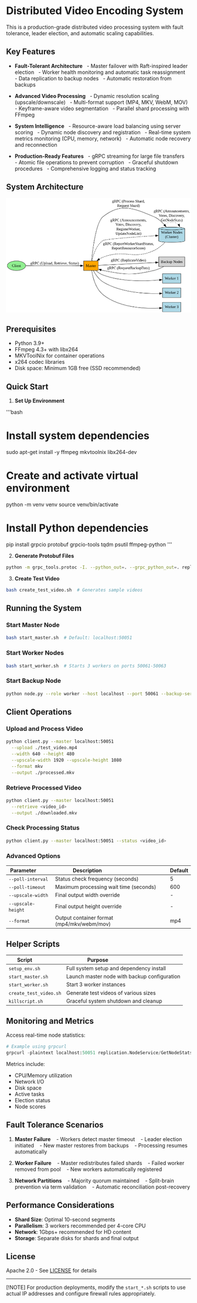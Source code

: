 # Distributed Video Encoding System

This is a production-grade distributed video processing system with fault tolerance, leader election, and automatic scaling capabilities.

## Key Features

- **Fault-Tolerant Architecture**
    - Master failover with Raft-inspired leader election
    - Worker health monitoring and automatic task reassignment
    - Data replication to backup nodes
    - Automatic restoration from backups

- **Advanced Video Processing**
    - Dynamic resolution scaling (upscale/downscale)
    - Multi-format support (MP4, MKV, WebM, MOV)
    - Keyframe-aware video segmentation
    - Parallel shard processing with FFmpeg

- **System Intelligence**
    - Resource-aware load balancing using server scoring
    - Dynamic node discovery and registration
    - Real-time system metrics monitoring (CPU, memory, network)
    - Automatic node recovery and reconnection

- **Production-Ready Features**
    - gRPC streaming for large file transfers
    - Atomic file operations to prevent corruption
    - Graceful shutdown procedures
    - Comprehensive logging and status tracking

## System Architecture

![Distributed Video Encoding](./design.png)

## Prerequisites

- Python 3.9+
- FFmpeg 4.3+ with libx264
- MKVToolNix for container operations
- x264 codec libraries
- Disk space: Minimum 1GB free (SSD recommended)

## Quick Start

1. **Set Up Environment**

'''bash

# Install system dependencies

sudo apt-get install -y ffmpeg mkvtoolnix libx264-dev

# Create and activate virtual environment

python -m venv venv
source venv/bin/activate

# Install Python dependencies

pip install grpcio protobuf grpcio-tools tqdm psutil ffmpeg-python
'''

2. **Generate Protobuf Files**

```bash
python -m grpc_tools.protoc -I. --python_out=. --grpc_python_out=. replication.proto
```

3. **Create Test Video**

```bash
bash create_test_video.sh  # Generates sample videos
```

## Running the System

### Start Master Node

```bash
bash start_master.sh  # Default: localhost:50051
```

### Start Worker Nodes

```bash
bash start_worker.sh  # Starts 3 workers on ports 50061-50063
```

### Start Backup Node

```bash
python node.py --role worker --host localhost --port 50061 --backup-servers localhost:50061
```

## Client Operations

### Upload and Process Video

```bash
python client.py --master localhost:50051
  --upload ./test_video.mp4
  --width 640 --height 480
  --upscale-width 1920 --upscale-height 1080
  --format mkv
  --output ./processed.mkv
```

### Retrieve Processed Video

```bash
python client.py --master localhost:50051
  --retrieve <video_id>
  --output ./downloaded.mkv
```

### Check Processing Status

```bash
python client.py --master localhost:50051 --status <video_id>
```

### Advanced Options

| Parameter          | Description                                  | Default |
| ------------------ | -------------------------------------------- | ------- |
| `--poll-interval`  | Status check frequency (seconds)             | 5       |
| `--poll-timeout`   | Maximum processing wait time (seconds)       | 600     |
| `--upscale-width`  | Final output width override                  | -       |
| `--upscale-height` | Final output height override                 | -       |
| `--format`         | Output container format (mp4/mkv/webm/mov)   | mp4     |

## Helper Scripts

| Script                 | Purpose                                      |
| ---------------------- | -------------------------------------------- |
| `setup_env.sh`         | Full system setup and dependency install     |
| `start_master.sh`      | Launch master node with backup configuration |
| `start_worker.sh`      | Start 3 worker instances                     |
| `create_test_video.sh` | Generate test videos of various sizes        |
| `killscript.sh`        | Graceful system shutdown and cleanup         |

## Monitoring and Metrics

Access real-time node statistics:

```python
# Example using grpcurl
grpcurl -plaintext localhost:50051 replication.NodeService/GetNodeStats
```

Metrics include:

- CPU/Memory utilization
- Network I/O
- Disk space
- Active tasks
- Election status
- Node scores

## Fault Tolerance Scenarios

1. **Master Failure**
      - Workers detect master timeout
      - Leader election initiated
      - New master restores from backups
      - Processing resumes automatically

2. **Worker Failure**
      - Master redistributes failed shards
      - Failed worker removed from pool
      - New workers automatically registered

3. **Network Partitions**
      - Majority quorum maintained
      - Split-brain prevention via term validation
      - Automatic reconciliation post-recovery

## Performance Considerations

- **Shard Size**: Optimal 10-second segments
- **Parallelism**: 3 workers recommended per 4-core CPU
- **Network**: 1Gbps+ recommended for HD content
- **Storage**: Separate disks for shards and final output

## License

Apache 2.0 - See [LICENSE](LICENSE) for details

---

[!NOTE]
For production deployments, modify the `start_*.sh` scripts to use actual IP addresses and configure firewall rules appropriately.
